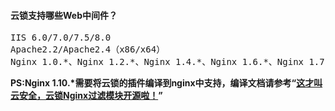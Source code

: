 #### 云锁支持哪些Web中间件？
<pre>IIS 6.0/7.0/7.5/8.0
Apache2.2/Apache2.4（x86/x64）
Nginx 1.0.*、Nginx 1.2.*、Nginx 1.4.*、Nginx 1.6.*、Nginx 1.7.*、Nginx 1.8.*、Nginx 1.9.*、Nginx 1.10.*</pre>

**PS:Nginx 1.10.\*需要将云锁的插件编译到nginx中支持，编译文档请参考“[这才叫云安全，云锁Nginx过滤模块开源啦！](http://www.yunsuo.com.cn/ht/dynamic/20160331/150.html)”**